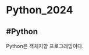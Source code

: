 # Python_2024

#Python
----------------------------------------------------------
Python은 객체지향 프로그래밍이다.



